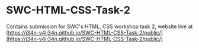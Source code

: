 # SWC-HTML-CSS-Task-2
Contains submission for SWC's HTML, CSS workshop task 2, website live at [https://j34n-v4lj34n.github.io/SWC-HTML-CSS-Task-2/public/](https://j34n-v4lj34n.github.io/SWC-HTML-CSS-Task-2/public/)
